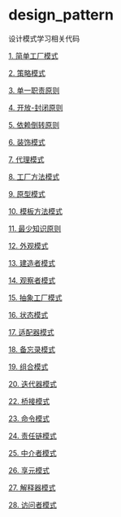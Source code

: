 # design_pattern
设计模式学习相关代码

<a href="简单工厂模式/简单工厂模式.md">1. 简单工厂模式</a>

<a href="策略模式/策略模式.md">2. 策略模式</a>

<a href="单一职责原则.md">3. 单一职责原则</a>

<a href="开放-封闭原则.md">4. 开放-封闭原则</a>

<a href="依赖倒转原则.md">5. 依赖倒转原则</a>

<a href="装饰模式/装饰模式.md">6. 装饰模式</a>

<a href="代理模式/代理模式.md">7. 代理模式</a>

<a href="工厂方法模式/工厂方法模式.md">8. 工厂方法模式</a>

<a href="原型模式/原型模式.md">9. 原型模式</a>

<a href="模板方法模式/模板方法模式.md">10. 模板方法模式</a>

<a href="最少知识原则/最少知识原则.md">11. 最少知识原则</a>

<a href="外观模式/外观模式.md">12. 外观模式</a>

<a href="建造者模式/建造者模式.md">13. 建造者模式</a>

<a href="观察者模式/观察者模式.md">14. 观察者模式</a>

<a href="抽象工厂模式/抽象工厂模式.md">15. 抽象工厂模式</a>

<a href="状态模式/状态模式.md">16. 状态模式</a>

<a href="适配器模式/适配器模式.md">17. 适配器模式</a>

<a href="备忘录模式/备忘录模式.md">18. 备忘录模式</a>

<a href="组合模式/组合模式.md">19. 组合模式</a>

<a href="迭代器模式/迭代器模式.md">20. 迭代器模式</a>

<a href="桥接模式/桥接模式.md">22. 桥接模式</a>

<a href="命令模式/命令模式.md">23. 命令模式</a>

<a href="责任链模式/责任链模式.md">24. 责任链模式</a>

<a href="中介者模式/中介者模式.md">25. 中介者模式</a>

<a href="享元模式/享元模式.md">26. 享元模式</a>

<a href="解释器模式/解释器模式.md">27. 解释器模式</a>

<a href="访问者模式/访问者模式.md">28. 访问者模式</a>
